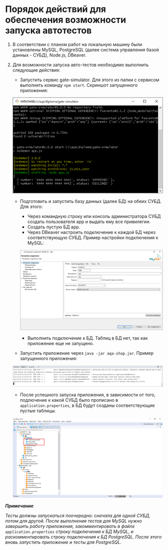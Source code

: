 # Порядок действий для обеспечения возможности запуска автотестов

1. В соответствии с планом работ на локальную машину были установлены MySQL, PostgreSQL (далее система управления базой данных - СУБД), Node.js, DBeaver.
2. Для возможности запуска авто-тестов необходимо выполнить следующие действия:
    * Запустить сервис gate-simulator. Для этого из папки с сервисом выполнить команду `npm start`.
    Скриншот запущенного приложения:
    
    ![gate-simulator-launched](https://github.com/gruzdevni/diploma/blob/master/resources/gate-simulator-launched.png)
    * Подготовить и запустить базу данных (далее БД) на обеих СУБД. Для этого:
        * Через командную строку или консоль администратора СУБД создать пользователя app и выдать ему все привилегии.
        * Создать пустую БД app.
        * Через DBeaver настроить подключение к каждой БД через соответствующую СУБД. Пример настройки подключения к MySQL:
        
        ![DB-connection-settings](https://github.com/gruzdevni/diploma/blob/master/resources/DB-connection-settings.png)
        * Выполнить подключение к БД. Таблиц в БД нет, так как приложение еще не запущено.
    * Запустить приложение через `java -jar aqa-shop.jar`. Пример запущенного приложения:
    
    ![application-launched](https://github.com/gruzdevni/diploma/blob/master/resources/application-launched.png)
    * После успешного запуска приложения, в зависимости от того, подлючение к какой СУБД было прописано в `application.properties`, в БД будут созданы соответствующие пустые таблицы.

    ![tables-created](https://github.com/gruzdevni/diploma/blob/master/resources/tables-created.png)
    
___Примечание___

_Тесты должны запускаться поочередно: сначала для одной СУБД, потом для другой. После выполнения тестов для MySQL нужно завершить работу приложения, закомментировать в файле `application.properties` строку подключения к БД MySQL, и раскомментировать строку подключения к БД PostgreSQL. После этого вновь запустить приложение и тесты для PostgreSQL._